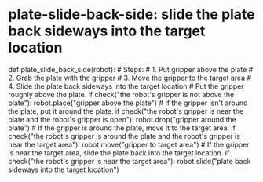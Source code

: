 # plate-slide-back-side: slide the plate back sideways into the target location
def plate_slide_back_side(robot):
    # Steps:
    #  1. Put gripper above the plate
    #  2. Grab the plate with the gripper
    #  3. Move the gripper to the target area
    #  4. Slide the plate back sideways into the target location
    # Put the gripper roughly above the plate.
    if check("the robot's gripper is not above the plate"):
        robot.place("gripper above the plate")
    # If the gripper isn't around the plate, put it around the plate.
    if check("the robot's gripper is near the plate and the robot's gripper is open"):
        robot.drop("gripper around the plate")
    # If the gripper is around the plate, move it to the target area.
    if check("the robot's gripper is around the plate and the robot's gripper is near the target area"):
        robot.move("gripper to target area")
    # If the gripper is near the target area, slide the plate back into the target location.
    if check("the robot's gripper is near the target area"):
        robot.slide("plate back sideways into the target location")
